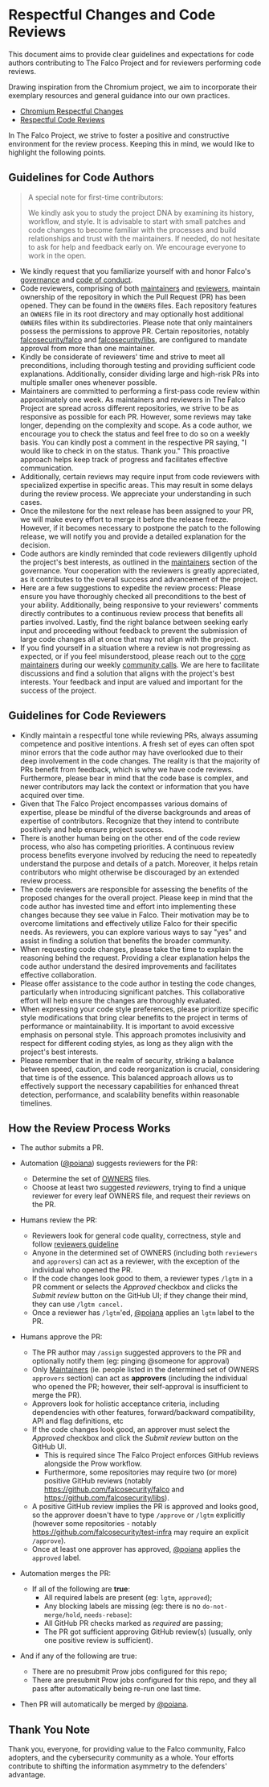 # Respectful Changes and Code Reviews

This document aims to provide clear guidelines and expectations for code authors contributing to The Falco Project and for reviewers performing code reviews.

Drawing inspiration from the Chromium project, we aim to incorporate their exemplary resources and general guidance into our own practices.

- [Chromium Respectful Changes](https://chromium.googlesource.com/chromium/src/+/main/docs/cl_respect.md)
- [Respectful Code Reviews](https://chromium.googlesource.com/chromium/src/+/main/docs/cr_respect.md)

In The Falco Project, we strive to foster a positive and constructive environment for the review process. Keeping this in mind, we would like to highlight the following points.

## Guidelines for Code Authors

> A special note for first-time contributors:   
>
> We kindly ask you to study the project DNA by examining its history, workflow, and style. It is advisable to start with small patches and code changes to become familiar with the processes and build relationships and trust with the maintainers. If needed, do not hesitate to ask for help and feedback early on. We encourage everyone to work in the open.


- We kindly request that you familiarize yourself with and honor Falco's [governance](https://github.com/falcosecurity/evolution/blob/main/GOVERNANCE.md) and [code of conduct](https://github.com/falcosecurity/evolution/blob/main/CODE_OF_CONDUCT.md).
- Code reviewers, comprising of both [maintainers](https://github.com/falcosecurity/evolution/blob/main/GOVERNANCE.md#maintainers) and [reviewers](https://github.com/falcosecurity/evolution/blob/main/GOVERNANCE.md#reviewers), maintain ownership of the repository in which the Pull Request (PR) has been opened. They can be found in the `OWNERS` files. Each repository features an `OWNERS` file in its root directory and may optionally host additional `OWNERS` files within its subdirectories. Please note that only maintainers possess the permissions to approve PR. Certain repositories, notably [falcosecurity/falco](https://github.com/falcosecurity/falco) and [falcosecurity/libs](https://github.com/falcosecurity/libs), are configured to mandate approval from more than one maintainer.
- Kindly be considerate of reviewers' time and strive to meet all preconditions, including thorough testing and providing sufficient code explanations. Additionally, consider dividing large and high-risk PRs into multiple smaller ones whenever possible.
- Maintainers are committed to performing a first-pass code review within approximately one week. As maintainers and reviewers in The Falco Project are spread across different repositories, we strive to be as responsive as possible for each PR. However, some reviews may take longer, depending on the complexity and scope. As a code author, we encourage you to check the status and feel free to do so on a weekly basis. You can kindly post a comment in the respective PR saying, "I would like to check in on the status. Thank you." This proactive approach helps keep track of progress and facilitates effective communication.
- Additionally, certain reviews may require input from code reviewers with specialized expertise in specific areas. This may result in some delays during the review process. We appreciate your understanding in such cases.
- Once the milestone for the next release has been assigned to your PR, we will make every effort to merge it before the release freeze. However, if it becomes necessary to postpone the patch to the following release, we will notify you and provide a detailed explanation for the decision.
- Code authors are kindly reminded that code reviewers diligently uphold the project's best interests, as outlined in the [maintainers](https://github.com/falcosecurity/evolution/blob/main/GOVERNANCE.md#maintainers) section of the governance. Your cooperation with the reviewers is greatly appreciated, as it contributes to the overall success and advancement of the project.
- Here are a few suggestions to expedite the review process: Please ensure you have thoroughly checked all preconditions to the best of your ability. Additionally, being responsive to your reviewers' comments directly contributes to a continuous review process that benefits all parties involved. Lastly, find the right balance between seeking early input and proceeding without feedback to prevent the submission of large code changes all at once that may not align with the project.
- If you find yourself in a situation where a review is not progressing as expected, or if you feel misunderstood, please reach out to the [core maintainers](https://github.com/falcosecurity/evolution/blob/main/MAINTAINERS.md#core-maintainers) during our weekly [community calls](https://github.com/falcosecurity/community#community-calls). We are here to facilitate discussions and find a solution that aligns with the project's best interests. Your feedback and input are valued and important for the success of the project.


## Guidelines for Code Reviewers

- Kindly maintain a respectful tone while reviewing PRs, always assuming competence and positive intentions. A fresh set of eyes can often spot minor errors that the code author may have overlooked due to their deep involvement in the code changes. The reality is that the majority of PRs benefit from feedback, which is why we have code reviews. Furthermore, please bear in mind that the code base is complex, and newer contributors may lack the context or information that you have acquired over time.
- Given that The Falco Project encompasses various domains of expertise, please be mindful of the diverse backgrounds and areas of expertise of contributors. Recognize that they intend to contribute positively and help ensure project success.
- There is another human being on the other end of the code review process, who also has competing priorities. A continuous review process benefits everyone involved by reducing the need to repeatedly understand the purpose and details of a patch. Moreover, it helps retain contributors who might otherwise be discouraged by an extended review process.
- The code reviewers are responsible for assessing the benefits of the proposed changes for the overall project. Please keep in mind that the code author has invested time and effort into implementing these changes because they see value in Falco. Their motivation may be to overcome limitations and effectively utilize Falco for their specific needs. As reviewers, you can explore various ways to say "yes" and assist in finding a solution that benefits the broader community.
- When requesting code changes, please take the time to explain the reasoning behind the request. Providing a clear explanation helps the code author understand the desired improvements and facilitates effective collaboration.
- Please offer assistance to the code author in testing the code changes, particularly when introducing significant patches. This collaborative effort will help ensure the changes are thoroughly evaluated.
- When expressing your code style preferences, please prioritize specific style modifications that bring clear benefits to the project in terms of performance or maintainability. It is important to avoid excessive emphasis on personal style. This approach promotes inclusivity and respect for different coding styles, as long as they align with the project's best interests.
- Please remember that in the realm of security, striking a balance between speed, caution, and code reorganization is crucial, considering that time is of the essence. This balanced approach allows us to effectively support the necessary capabilities for enhanced threat detection, performance, and scalability benefits within reasonable timelines.

## How the Review Process Works

 - The author submits a PR.

- Automation ([@poiana](https://github.com/poiana)) suggests reviewers for the PR:

  - Determine the set of [OWNERS](https://github.com/falcosecurity/evolution/blob/main/GOVERNANCE.md#repository-ownership) files.
  - Choose at least two suggested *reviewers*, trying to find a unique reviewer for every leaf OWNERS file, and request their reviews on the PR. 
- Humans review the PR:
   - Reviewers look for general code quality, correctness, style and follow [reviewers guideline](#guidelines-for-code-reviewers)
   - Anyone in the determined set of OWNERS (including both `reviewers` and `approvers`) can act as a reviewer, with the exception of the individual who opened the PR.
   - If the code changes look good to them, a reviewer types `/lgtm` in a PR comment or selects the _Approved_ checkbox and clicks the _Submit review_ button on the GitHub UI; if they change their mind, they can use `/lgtm cancel.`
   - Once a reviewer has `/lgtm`'ed, [@poiana](https://github.com/poiana) applies an `lgtm` label to the PR.

- Humans approve the PR:
  - The PR author may `/assign` suggested approvers to the PR and optionally notify them (eg: pinging @someone for approval)
  - Only [Maintainers](https://github.com/falcosecurity/evolution/blob/main/GOVERNANCE.md#maintainers) (ie. people listed in the determined set of OWNERS `approvers` section) can act as **approvers** (including the individual who opened the PR; however, their self-approval is insufficient to merge the PR). 
  - Approvers look for holistic acceptance criteria, including dependencies with other features, forward/backward compatibility, API and flag definitions, etc
  -  If the code changes look good, an approver must select the _Approved_ checkbox and click the _Submit review_ button on the GitHub UI.
     - This is required since The Falco Project enforces GitHub reviews alongside the Prow workflow.
     - Furthermore, some repositories may require two (or more) positive GitHub reviews (notably https://github.com/falcosecurity/falco and https://github.com/falcosecurity/libs).
  - A positive GitHub review implies the PR is approved and looks good, so the approver doesn't have to type `/approve` or `/lgtm` explicitly (however some repositories - notably https://github.com/falcosecurity/test-infra may require an explicit `/approve`).
  - Once at least one approver has approved, [@poiana](https://github.com/poiana) applies the `approved` label.

- Automation merges the PR: 
  - If all of the following are **true**:
    - All required labels are present (eg: `lgtm`, `approved`);
    - Any blocking labels are missing  (eg: there is no `do-not-merge/hold`, `needs-rebase`):
    - All GitHub PR checks marked as _required_ are passing;
    - The PR got sufficient approving GitHub review(s) (usually, only one positive review is sufficient).
 - And if any of the following are true:
    - There are no presubmit Prow jobs configured for this repo; 
    - There are presubmit Prow jobs configured for this repo, and they all pass after automatically being re-run one last time. 
  - Then PR will automatically be merged by [@poiana](https://github.com/poiana).

## Thank You Note

Thank you, everyone, for providing value to the Falco community, Falco adopters, and the cybersecurity community as a whole. Your efforts contribute to shifting the information asymmetry to the defenders' advantage.
